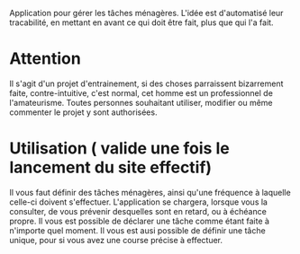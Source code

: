 Application pour gérer les tâches ménagères. L'idée est d'automatisé leur tracabilité, 
en mettant en avant ce qui doit être fait, plus que qui l'a fait.

# Attention
Il s'agit d'un projet d'entrainement, si des choses parraissent bizarrement faite, contre-intuitive, c'est normal, cet homme est un professionnel de l'amateurisme. Toutes personnes souhaitant utiliser, modifier ou même commenter le projet y sont authorisées. 

# Utilisation ( valide une fois le lancement du site effectif)
Il vous faut définir des tâches ménagères, ainsi qu'une fréquence à laquelle celle-ci doivent s'effectuer. L'application se chargera, lorsque vous la consulter, de vous prévenir desquelles sont en retard, ou à échéance propre. Il vous est possible de déclarer une tâche comme étant faite à n'importe quel moment.
Il vous est ausi possible de définir une tâche unique, pour si vous avez une course précise à effectuer.